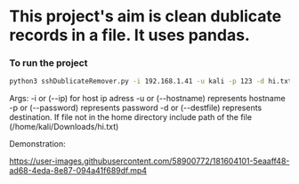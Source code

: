# This project's aim is clean dublicate records in a file. It uses pandas. 

### To run the project

```sh
python3 sshDublicateRemover.py -i 192.168.1.41 -u kali -p 123 -d hi.txt
```
Args: 
-i or (--ip)   for host ip adress 
-u or (--hostname) represents hostname 
-p or (--password) represents password 
-d or (--destfile) represents destination. If file not in the home directory include path of the file (/home/kali/Downloads/hi.txt)

Demonstration: 


https://user-images.githubusercontent.com/58900772/181604101-5eaaff48-ad68-4eda-8e87-094a41f689df.mp4
